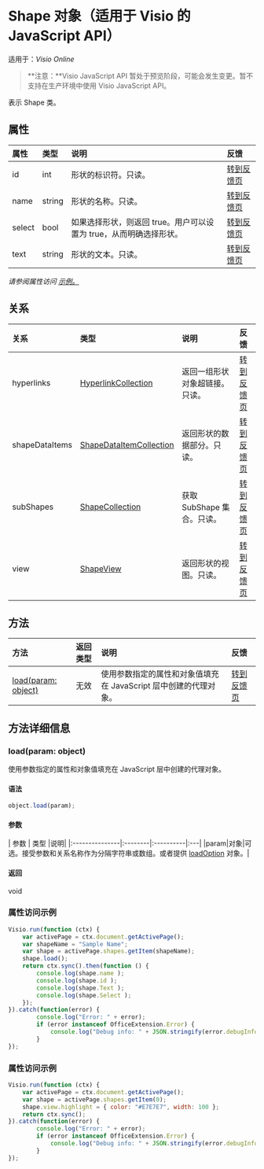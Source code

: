 ﻿# <a name="shape-object-javascript-api-for-visio"></a>Shape 对象（适用于 Visio 的 JavaScript API）

适用于：_Visio Online_
>**注意：**Visio JavaScript API 暂处于预览阶段，可能会发生变更。暂不支持在生产环境中使用 Visio JavaScript API。

表示 Shape 类。

## <a name="properties"></a>属性

| 属性       | 类型    |说明| 反馈|
|:---------------|:--------|:----------|:---|
|id|int|形状的标识符。只读。|[转到反馈页](https://github.com/OfficeDev/office-js-docs/issues/new?title=Visio-shape-id)|
|name|string|形状的名称。只读。|[转到反馈页](https://github.com/OfficeDev/office-js-docs/issues/new?title=Visio-shape-name)|
|select|bool|如果选择形状，则返回 true。用户可以设置为 true，从而明确选择形状。|[转到反馈页](https://github.com/OfficeDev/office-js-docs/issues/new?title=Visio-shape-select)|
|text|string|形状的文本。只读。|[转到反馈页](https://github.com/OfficeDev/office-js-docs/issues/new?title=Visio-shape-text)|

_请参阅属性访问 [示例。](#property-access-examples)_

## <a name="relationships"></a>关系
| 关系 | 类型    |说明| 反馈|
|:---------------|:--------|:----------|:---|
|hyperlinks|[HyperlinkCollection](hyperlinkcollection.md)|返回一组形状对象超链接。只读。|[转到反馈页](https://github.com/OfficeDev/office-js-docs/issues/new?title=Visio-shape-hyperlinks)|
|shapeDataItems|[ShapeDataItemCollection](shapedataitemcollection.md)|返回形状的数据部分。只读。|[转到反馈页](https://github.com/OfficeDev/office-js-docs/issues/new?title=Visio-shape-shapeDataItems)|
|subShapes|[ShapeCollection](shapecollection.md)|获取 SubShape 集合。只读。|[转到反馈页](https://github.com/OfficeDev/office-js-docs/issues/new?title=Visio-shape-subShapes)|
|view|[ShapeView](shapeview.md)|返回形状的视图。只读。|[转到反馈页](https://github.com/OfficeDev/office-js-docs/issues/new?title=Visio-shape-view)|

## <a name="methods"></a>方法

| 方法           | 返回类型    |说明| 反馈|
|:---------------|:--------|:----------|:---|
|[load(param: object)](#loadparam-object)|无效|使用参数指定的属性和对象值填充在 JavaScript 层中创建的代理对象。|[转到反馈页](https://github.com/OfficeDev/office-js-docs/issues/new?title=Visio-shape-load)|

## <a name="method-details"></a>方法详细信息

### <a name="loadparam-object"></a>load(param: object)
使用参数指定的属性和对象值填充在 JavaScript 层中创建的代理对象。

#### <a name="syntax"></a>语法
```js
object.load(param);
```

#### <a name="parameters"></a>参数
| 参数       | 类型    |说明|
|:---------------|:--------|:----------|:---|
|param|对象|可选。接受参数和关系名称作为分隔字符串或数组。或者提供 [loadOption](loadoption.md) 对象。|

#### <a name="returns"></a>返回
void
### <a name="property-access-examples"></a>属性访问示例
```js
Visio.run(function (ctx) { 
    var activePage = ctx.document.getActivePage();
    var shapeName = "Sample Name";
    var shape = activePage.shapes.getItem(shapeName);
    shape.load();
    return ctx.sync().then(function () {
        console.log(shape.name );
        console.log(shape.id );
        console.log(shape.Text );
        console.log(shape.Select );
    });
}).catch(function(error) {
        console.log("Error: " + error);
        if (error instanceof OfficeExtension.Error) {
            console.log("Debug info: " + JSON.stringify(error.debugInfo));
        }
});
```

### <a name="property-access-examples"></a>属性访问示例
```js
Visio.run(function (ctx) { 
    var activePage = ctx.document.getActivePage();
    var shape = activePage.shapes.getItem(0);
    shape.view.highlight = { color: "#E7E7E7", width: 100 };
    return ctx.sync();
}).catch(function(error) {
        console.log("Error: " + error);
        if (error instanceof OfficeExtension.Error) {
            console.log("Debug info: " + JSON.stringify(error.debugInfo));
        }
});
```
